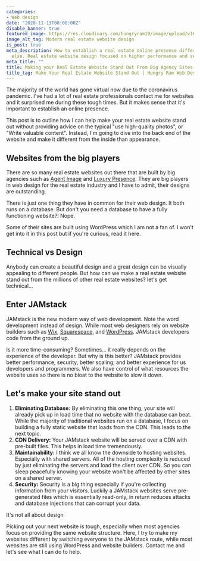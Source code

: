 ```yaml
---
categories:
- Web design
date: "2020-11-13T08:00:00Z"
disable_banner: true
featured_image: https://res.cloudinary.com/hungryram19/image/upload/v1605336010/hungryram/idx_qpqe5l.png
image_alt_tag: Modern real estate website design
is_post: true
meta_description: How to establish a real estate online presence different from everybody
  else. Real estate website design focused on higher performance and security.
meta_title: ""
title: Making your Real Estate Website Stand Out From Big Agency Sites
title_tag: Make Your Real Estate Website Stand Out | Hungry Ram Web Design
---
```

The majority of the world has gone virtual now due to the coronavirus pandemic. I've had a lot of real estate professionals contact me for websites and it surprised me during these tough times. But it makes sense that it's important to establish an online presence.

This post is to outline how I can help make your real estate website stand out without providing advice on the typical "use high-quality photos", or "Write valuable content". Instead, I'm going to dive into the back end of the website and make it different from the inside than appearance.

## Websites from the big players

There are so many real estate websites out there that are built by big agencies such as [Agent Image](https://www.agentimage.com/) and [Luxury Presence](). They are big players in web design for the real estate industry and I have to admit, their designs are outstanding.

There is just one thing they have in common for their web design. It both runs on a database.  But don't you need a database to have a fully functioning website?! Nope.

Some of their sites are built using WordPress which I am not a fan of. I won't get into it in this post but if you're curious, read it here.

## Technical vs Design

Anybody can create a beautiful design and a great design can be visually appealing to different people. But how can we make a real estate website stand out from the millions of other real estate websites? let's get technical...

## Enter JAMstack

JAMstack is the new modern way of web development. Note the word development instead of design. While most web designers rely on website builders such as [Wix](https://www.wix.com/), [Squarespace](https://www.squarespace.com/), and [WordPress](). JAMstack developers code from the ground up.

Is it more time-consuming? Sometimes... it really depends on the experience of the developer. But why is this better? JAMstack provides better performance, security, better scaling, and better experience for us developers and programmers. We also have control of what resources the website uses so there is no bloat to the website to slow it down.

## Let's make your site stand out

1. **Eliminating Database:** By eliminating this one thing, your site will already pick up in load time that no website with the database can beat. While the majority of traditional websites run on a database, I focus on building a fully static website that loads from the CDN. This leads to the next topic.
2. **CDN Delivery:** Your JAMstack website will be served over a CDN with pre-built files. This helps in load time tremendously.
3. **Maintainability:** I think we all know the downside to hosting websites. Especially with shared servers. All of the hosting complexity is reduced by just eliminating the servers and load the client over CDN. So you can sleep peacefully knowing your website won't be affected by other sites on a shared server.
4. **Security:** Security is a big thing especially if you're collecting information from your visitors. Luckily a JAMstack websites serve pre-generated files which is essentially read-only, in return reduces attacks and database injections that can corrupt your data.

It's not all about design

Picking out your next website is tough, especially when most agencies focus on providing the same website structure. Here, I try to make my websites different by switching everyone to the JAMstack route, while most websites are still using WordPress and website builders. Contact me and let's see what I can do to help.